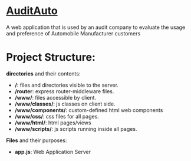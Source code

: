 ﻿# **[AuditAuto](https://wandering-gold-harp-seal.cyclic.app/)**
A web application that is used by an audit company to evaluate the usage and preference of Automobile Manufacturer customers

Project Structure:
=======
**directories** and their contents:
- **/**: files and directories visible to the server.
- **/router**: express router-middleware files.
- **/www/**: files accessible by client.
- **/www/classes/**: js classes on client side.
- **/www/components/**: custom-defined html web components
- **/www/css/**: css files for all pages.
- **/www/html/**: html pages/views
- **/www/scripts/**: js scripts running inside all pages.

**Files** and their purposes:
- **app.js**: Web Application Server

